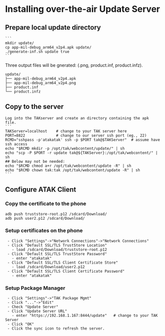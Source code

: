 # Installing over-the-air Update Server

## Prepare local update directory
    ```
    mkdir update/
    cp app-mil-debug_arm64_v2p4.apk update/
    ./generate-inf.sh update true
    ```
Three output files will be gnerated:  (.png, product.inf, product.infz).
```
update/
├── app-mil-debug_arm64_v2p4.apk
├── app-mil-debug_arm64_v2p4.png
├── product.inf
└── product.infz
```
    
    
## Copy to the server
    Log into the TAKserver and create an directory containing the apk file.
    ```
    TAKServer=localhost    # change to your TAK server here
    PORT=8822              # change to our server ssh port (eg., 22)
    RCMD="sshpass -p'atakatak' ssh -p $PORT tak@$TAKServer"  # assume have ssh access
    echo "$RCMD mkdir -p /opt/tak/webcontent/update/" | sh
    echo "scp -P $PORT -r update tak@${TAKServer}:/opt/tak/webcontent/" | sh
    ## Below may not be needed:
    echo "$RCMD chmod a+r /opt/tak/webcontent/update -R" | sh
    echo "$RCMD chown tak:tak /opt/tak/webcontent/update -R" | sh
    ```

##  Configure ATAK Client

### Copy the certificate to the phone
```
adb push truststore-root.p12 /sdcard/Download/
adb push user2.p12 /sdcard/Download/
```

### Setup certificates on the phone
     - Click "Settings"->"Network Connections"->"Network Connections"
     - Click "Default SSL/TLS TrustStore Location"
       - load /sdcard/Download/truststore-root.p12
     - Click "Default SSL/TLS TrustStore Password"
       - enter "atakatak"
     - Click "Default SSL/TLS Client Certificate Store"
       - load /sdcard/Download/user2.p12
     - Click "Default SSL/TLS Client Certificate Password"
       - enter "atakatak"

### Setup Package Manager
     - Click "Settings"->"TAK Package Mgmt"
     - Click "..."->"Edit"
     - Check "Update Server"
     - Click "Update Server URL"
       - enter "https://192.168.1.167:8444/update"   # change to your TAK Server
     - Click "OK"
     - Click the sync icon to refresh the server.

